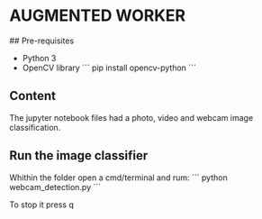 # AUGMENTED WORKER

## Pre-requisites
- Python 3
- OpenCV library
´´´
pip install opencv-python
´´´

## Content
The jupyter notebook files had a photo, video and webcam image classification.

## Run the image classifier
Whithin the folder open a cmd/terminal and rum:
´´´
python webcam_detection.py
´´´

To stop it press q
